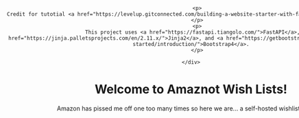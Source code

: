 <head>
 <style type ="text/css" >
   .footer{ 
       position: fixed;
       text-align: center;
       bottom: 0px; 
       width: 100%;
   }
</style>
</head>
<body>
    <div class="footer">

        <p>
        Credit for tutotial <a href="https://levelup.gitconnected.com/building-a-website-starter-with-fastapi-92d077092864">here</a>
        </p>
        <p>
        This project uses <a href="https://fastapi.tiangolo.com/">FastAPI</a>, <a href="https://jinja.palletsprojects.com/en/2.11.x/">Jinja2</a>, and <a href="https://getbootstrap.com/docs/4.1/getting-started/introduction/">Bootstrap4</a>.
        </p>

    </div>
</body>

<div id="myarticle">
<h1>Welcome to Amaznot Wish Lists!</h1>

Amazon has pissed me off one too many times so here we are... a self-hosted wishlist registry!

</div>


